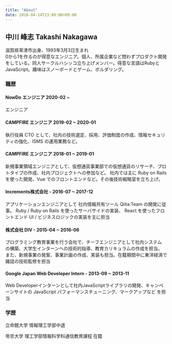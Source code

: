 ```yaml
---
title: "About"
date: 2018-04-14T23:09:08+09:00
---
```


## 中川 峰志 Takashi Nakagawa

滋賀県草津市出身、1993年3月3日生まれ <br/>
0から1を作るのが得意なエンジニア。個人、所属企業など問わずプロダクト開発をしている。同人サークルハシッコ立ち上げメンバー。得意な言語はRubyとJavaScript。趣味はスノーボードとゲーム、ボルダリング。

### 職歴

#### NowDo エンジニア 2020-02 ~

エンジニア

#### CAMPFIRE エンジニア 2019-02 ~ 2020-01

執行役員 CTO として、社内の技術選定、採用、評価制度の作成、情報セキュリティの強化、ISMS の運用業務など。

#### CAMPFIRE エンジニア 2018-01 ~ 2019-01

新規事業領域エンジニアとして、仮想通貨事業部での仮想通貨のリサーチ、プロトタイプの作成、社内プロジェクトへの参加など。
社内では主に Ruby on Rails を使った開発、Vue でのフロントエンドなど。その後技術戦略室を立ち上げ。

#### Increments株式会社 - 2016-07 ~ 2017-12

アプリケーションエンジニアとして 社内情報共有ツール Qiita:Team の開発に従事。
Ruby / Ruby on Rails を使ったサーバサイドの実装、 React を使ったフロントエンド UI / ビジネスロジックの実装を主に担当

#### 株式会社 DIV - 2015-04 ~ 2016-06

プログラミング教育事業を行う会社で、チーフエンジニアとして社内システム の構築、大学生インターンへの技術的指導、教育カリキュラムの作成を担当。 また、新規事業の発案、事業計画の作成、実装も担当。在籍期間中に東洋経済で雑誌の技術監修を担当

#### Google Japan Web Developer Intern - 2013-09 ~ 2013-11

Web Developerインターンとして社内JavaScriptライブラリの開発、キャンペーンサイトの JavaScript パフォーマンスチューニング、マークアップなど
を担当

### 学歴

立命館大学 情報理工学部中退

帝京大学 理工学部情報科学科通信教育課程 在籍